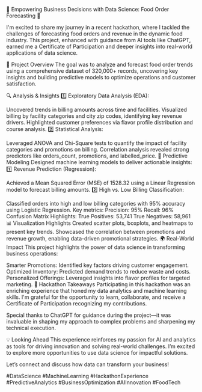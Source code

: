 🌟 Empowering Business Decisions with Data Science: Food Order Forecasting 🍴

I'm excited to share my journey in a recent hackathon, where I tackled the challenges of forecasting food orders and revenue in the dynamic food industry. This project, enhanced with guidance from AI tools like ChatGPT, earned me a Certificate of Participation and deeper insights into real-world applications of data science.

🧩 Project Overview
The goal was to analyze and forecast food order trends using a comprehensive dataset of 320,000+ records, uncovering key insights and building predictive models to optimize operations and customer satisfaction.

🔍 Analysis & Insights
1️⃣ Exploratory Data Analysis (EDA):

Uncovered trends in billing amounts across time and facilities.
Visualized billing by facility categories and city zip codes, identifying key revenue drivers.
Highlighted customer preferences via flavor profile distribution and course analysis.
2️⃣ Statistical Analysis:

Leveraged ANOVA and Chi-Square tests to quantify the impact of facility categories and promotions on billing.
Correlation analysis revealed strong predictors like orders_count, promotions, and labelled_price.
🤖 Predictive Modeling
Designed machine learning models to deliver actionable insights:
1️⃣ Revenue Prediction (Regression):

Achieved a Mean Squared Error (MSE) of 1528.32 using a Linear Regression model to forecast billing amounts.
2️⃣ High vs. Low Billing Classification:

Classified orders into high and low billing categories with 95% accuracy using Logistic Regression. Key metrics:
Precision: 95%
Recall: 96%
Confusion Matrix Highlights:
True Positives: 53,741
True Negatives: 58,961
📊 Visualization Highlights
Created scatter plots, boxplots, and heatmaps to present key trends.
Showcased the correlation between promotions and revenue growth, enabling data-driven promotional strategies.
🌍 Real-World Impact
This project highlights the power of data science in transforming business operations:

Smarter Promotions: Identified key factors driving customer engagement.
Optimized Inventory: Predicted demand trends to reduce waste and costs.
Personalized Offerings: Leveraged insights into flavor profiles for targeted marketing.
🎉 Hackathon Takeaways
Participating in this hackathon was an enriching experience that honed my data analytics and machine learning skills. I'm grateful for the opportunity to learn, collaborate, and receive a Certificate of Participation recognizing my contributions.

Special thanks to ChatGPT for guidance during the project—it was invaluable in shaping my approach to complex problems and sharpening my technical execution.

💡 Looking Ahead
This experience reinforces my passion for AI and analytics as tools for driving innovation and solving real-world challenges. I’m excited to explore more opportunities to use data science for impactful solutions.

Let’s connect and discuss how data can transform your business!

#DataScience #MachineLearning #HackathonExperience #PredictiveAnalytics #BusinessOptimization #AIInnovation #FoodTech
